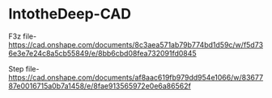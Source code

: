 # IntotheDeep-CAD

F3z file-
https://cad.onshape.com/documents/8c3aea571ab79b774bd1d59c/w/f5d736e3e7e24c8a5cb55849/e/8bb6cbd08fea732091fd0845

Step file-
https://cad.onshape.com/documents/af8aac619fb979dd954e1066/w/8367787e0016715a0b7a1458/e/8fae913565972e0e6a86562f
